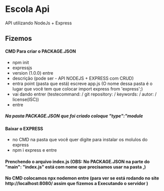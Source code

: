 # Escola Api 

API utilizando NodeJs + Express

## Fizemos 

#### CMD Para criar o PACKAGE.JSON
- npm init
- expressjs
- version (1.0.0) entre
- descrição (pode ser - API NODEJS + EXPRESS com CRUD)
- entra point (pasta que está) escreve app.js  (O nome dessa pasta é o lugar que você tem que colocar import express from 'express';) 
- vai dando entrer (testecommand:  / git repository: / keywords: / autor: / license(ISC)) 
- entre

##### Na pasta PACKAGE.JSON que foi criado  coloque "type":"module

#### Baixar o EXPRESS
- no CMD na pasta que você quer digite  para instalar os molulos do express
- npm i express e entre

#### Prenchendo o arquivo index.js (OBS: No PACKAGE.JSON na parte do  "main": "index.js" está com nome que precisamos usar na pasta ,)

#### No CMD colocamos npx nodemon  entre  (para ver se está rodando no site http://localhost:8080/ assim que fizemos a Executando o servidor )



